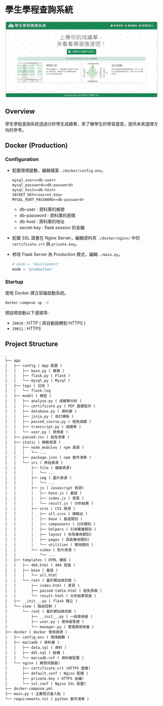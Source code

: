 # 學生學程查詢系統

![overview](overview.png)

## Overview

學生學程查詢系統透過分析學生成績單，來了解學生的學習進度，提供未來選擇方向的參考。

## Docker (Production)

### Configuration

- 配置環境變數，編輯檔案 `./docker/config.env`。

    ```text
    mysql_user=<db-user>
    mysql_password=<db-password>
    mysql_host=<db-host>
    SECRET_KEY=<secret-key>
    MYSQL_ROOT_PASSWORD=<db-password>
    ```

  - db-user : 資料庫的帳號
  - db-password : 資料庫的密碼
  - db-host : 資料庫的地址
  - secret-key : flask session 的金鑰

- 配置 SSL 證書在 Nginx Server，編輯資料夾 `./docker/nginx/` 中的 `certificate.crt` 與 `private.key`。

- 修改 Flask Server 為 Production 模式，編輯 `./main.py`。

    ```python
    # mode = 'development'
    mode = 'production'
    ```

### Startup

使用 Docker 建立容器啟動系統。

```bash
docker-compose up -d
```

預設將啟動以下連接埠 :

- `20010` : HTTP ( 將自動跳轉到 HTTPS )
- `20011` : HTTPS

## Project Structure

```text
.
├── app
│   ├── config ( App 配置 )
│   │   ├── base.py ( 專案 )
│   │   ├── flask.py ( Flask )
│   │   └── mysql.py ( Mysql )
│   ├── logs ( 日誌 )
│   │   └── flask.log
│   ├── model ( 模型 )
│   │   ├── analyse.py ( 成績單分析 )
│   │   ├── certificate.py ( PDF 證書製作 )
│   │   ├── database.py ( 資料庫 )
│   │   ├── jinja.py ( 自訂模板 )
│   │   ├── passed_course.py ( 抵免成績 )
│   │   ├── transcript.py ( 成績單 )
│   │   └── user.py ( 使用者 )
│   ├── passed.csv ( 抵免清單 )
│   ├── static ( 靜態資源 )
│   │   ├── node_modules ( npm 資源 )
│   │   │   └── ...
│   │   ├── package.json ( npm 套件清單 )
│   │   └── src ( 原始資源 )
│   │       ├── file ( 檔案資源)
│   │       │   └── ...
│   │       ├── img ( 圖片資源 )
│   │       │   └── ...
│   │       ├── js ( Javascript 資源)
│   │       │   ├── base.js ( 基底 )
│   │       │   ├── index.js ( 首頁 )
│   │       │   └── result.js ( 分析結果 )
│   │       ├── scss ( CSS 資源 )
│   │       │   ├── all.scss ( 總輸出 )
│   │       │   ├── base ( 基底類別 )
│   │       │   ├── components ( 元件類別 )
│   │       │   ├── helpers ( 引用覆蓋類別 )
│   │       │   ├── layout ( 布局專用類別)
│   │       │   ├── pages ( 頁面專用類別)
│   │       │   └── utilities ( 實用類別 )
│   │       └── video ( 影片資源 )
│   │           └── ...
│   ├── templates ( HTML 模板 )
│   │   ├── 404.html ( 404 頁面 )
│   │   ├── base ( 基底 )
│   │   │   └── all.html
│   │   └── root ( 基於網站根目錄 )
│   │       ├── index.html ( 首頁 )
│   │       ├── passed-table.html ( 抵免頁面 )
│   │       └── result.html ( 分析結果頁面 )
│   ├── __init__.py ( flask 建立 )
│   └── view ( 路由控制 )
│       └── root ( 基於網站根目錄 )
│           ├── __init__.py ( 一般使用者 )
│           ├── user.py ( 使用者管理 )
│           └── manager.py ( 管理員使用者 )
├── docker ( docker 使用資源 )
│   ├── config.env ( 環境變數 )
│   ├── mariadb ( 資料庫 )
│   │   ├── data.sql ( 資料 )
│   │   ├── ddl.sql ( 結構 )
│   │   └── mariadb.cnf ( 資料庫配置 )
│   └── nginx ( 網頁伺服器)
│       ├── certificate.crt (HTTPS 證書)
│       ├── default.conf ( Nginx 配置 )
│       ├── private.key ( HTTPS 金鑰)
│       └── ssl.conf ( Nginx SSL 配置)
├── docker-compose.yml
├── main.py ( 主要程式進入點 )
└── requirements.txt ( python 套件清單 )
```
